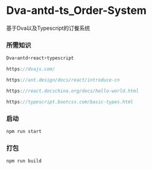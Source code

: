 # Dva-antd-ts_Order-System
基于Dva以及Typescript的订餐系统
### 所需知识
``` js
Dva+antd+react+typescript

https://dvajs.com/

https://ant.design/docs/react/introduce-cn

https://react.docschina.org/docs/hello-world.html

https://typescript.bootcss.com/basic-types.html
```

### 启动
``` js
npm run start
```

### 打包
``` js
npm run build
```
